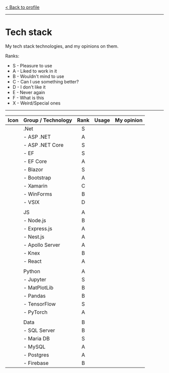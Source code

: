 [< Back to profile](../README.md)

---

# Tech stack

My tech stack technologies, and my opinions on them.

Ranks:

- S - Pleasure to use
- A - Liked to work in it
- B - Wouldn't mind to use
- C - Can I use something better?
- D - I don't like it
- E - Never again
- F - What is this
- X - Weird/Special ones

---

| Icon | Group / Technology | Rank | Usage    | My opinion |
|:----:|:-------------------|:----:|:--------:|------------|
|      | .Net               | S    |          |            |
|      | - ASP .NET         | A    |          |            |
|      | - ASP .NET Core    | S    |          |            |
|      | - EF               | S    |          |            |
|      | - EF Core          | A    |          |            |
|      | - Blazor           | S    |          |            |
|      | - Bootstrap        | A    |          |            |
|      | - Xamarin          | C    |          |            |
|      | - WinForms         | B    |          |            |
|      | - VSIX             | D    |          |            |
|      |                    |      |          |            |
|      | JS                 | A    |          |            |
|      | - Node.js          | B    |          |            |
|      | - Express.js       | A    |          |            |
|      | - Nest.js          | A    |          |            |
|      | - Apollo Server    | A    |          |            |
|      | - Knex             | B    |          |            |
|      | - React            | A    |          |            |
|      |                    |      |          |            |
|      | Python             | A    |          |            |
|      | - Jupyter          | S    |          |            |
|      | - MatPlotLib       | B    |          |            |
|      | - Pandas           | B    |          |            |
|      | - TensorFlow       | S    |          |            |
|      | - PyTorch          | A    |          |            |
|      |                    |      |          |            |
|      | Data               | B    |          |            |
|      | - SQL Server       | B    |          |            |
|      | - Maria DB         | S    |          |            |
|      | - MySQL            | A    |          |            |
|      | - Postgres         | A    |          |            |
|      | - Firebase         | B    |          |            |
